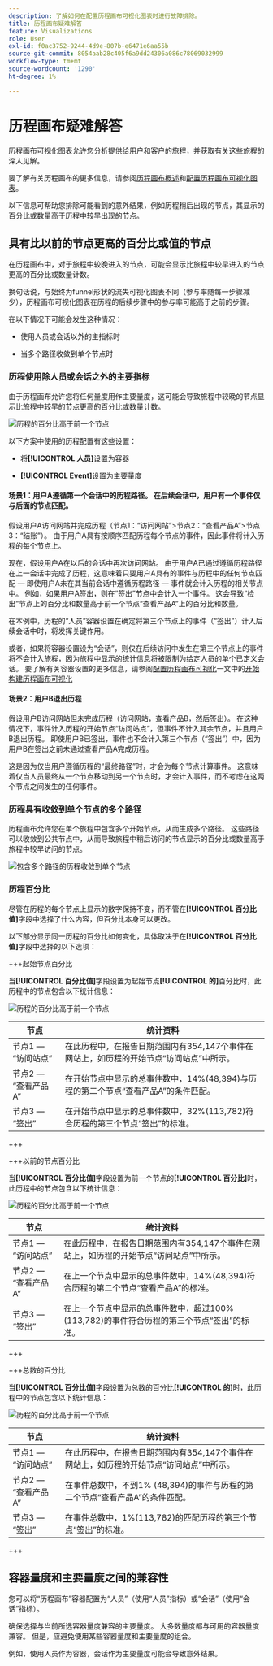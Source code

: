 ```yaml
---
description: 了解如何在配置历程画布可视化图表时进行故障排除。
title: 历程画布疑难解答
feature: Visualizations
role: User
exl-id: f0ac3752-9244-4d9e-807b-e6471e6aa55b
source-git-commit: 8054aab28c405f6a9dd24306a086c78069032999
workflow-type: tm+mt
source-wordcount: '1290'
ht-degree: 1%

---
```


# 历程画布疑难解答

历程画布可视化图表允许您分析提供给用户和客户的旅程，并获取有关这些旅程的深入见解。

要了解有关历程画布的更多信息，请参阅[历程画布概述](/help/analysis-workspace/visualizations/journey-canvas/journey-canvas.md)和[配置历程画布可视化图表](/help/analysis-workspace/visualizations/journey-canvas/configure-journey-canvas.md)。

以下信息可帮助您排除可能看到的意外结果，例如历程稍后出现的节点，其显示的百分比或数量高于历程中较早出现的节点。

## 具有比以前的节点更高的百分比或值的节点

在历程画布中，对于旅程中较晚进入的节点，可能会显示比旅程中较早进入的节点更高的百分比或数量计数。

换句话说，与始终为funnel形状的流失可视化图表不同（参与率随每一步骤减少），历程画布可视化图表在历程的后续步骤中的参与率可能高于之前的步骤。

在以下情况下可能会发生这种情况：

* 使用人员或会话以外的主指标时

* 当多个路径收敛到单个节点时

### 历程使用除人员或会话之外的主要指标

由于历程画布允许您将任何量度用作主要量度，这可能会导致旅程中较晚的节点显示比旅程中较早的节点更高的百分比或数量计数。

![历程的百分比高于前一个节点](assets/journey-canvas-higher-percentage.png)

以下方案中使用的历程配置有这些设置：

* 将&#x200B;**[!UICONTROL 人员]**&#x200B;设置为容器

* **[!UICONTROL Event]**&#x200B;设置为主要量度

#### 场景1：用户A遵循第一个会话中的历程路径。 在后续会话中，用户有一个事件仅与后面的节点匹配。

假设用户A访问网站并完成历程（节点1：“访问网站”>节点2：“查看产品A”>节点3：“结账”）。 由于用户A具有按顺序匹配历程每个节点的事件，因此事件将计入历程的每个节点上。

现在，假设用户A在以后的会话中再次访问网站。 由于用户A已通过遵循历程路径在上一会话中完成了历程，这意味着只要用户A具有的事件与历程中的任何节点匹配 — 即使用户A未在其当前会话中遵循历程路径 — 事件就会计入历程的相关节点中。 例如，如果用户A签出，则在“签出”节点中会计入一个事件。 这会导致“检出”节点上的百分比和数量高于前一个节点“查看产品A”上的百分比和数量。

在本例中，历程的“人员”容器设置在确定将第三个节点上的事件（“签出”）计入后续会话中时，将发挥关键作用。

或者，如果将容器设置设为“会话”，则仅在后续访问中发生在第三个节点上的事件将不会计入旅程，因为旅程中显示的统计信息将被限制为给定人员的单个已定义会话。 要了解有关容器设置的更多信息，请参阅[配置历程画布可视化](/help/analysis-workspace/visualizations/journey-canvas/configure-journey-canvas.md#begin-building-a-journey-canvas-visualization)一文中的[开始构建历程画布可视化](/help/analysis-workspace/visualizations/journey-canvas/configure-journey-canvas.md)

<!-- The time allotted for users to move along the path is determined by the container setting. Because "Person" is selected as the container setting in this example, people who followed the journey's path in one session (moving from Node 1 to Node 2 and to Node 3) met the criteria of the journey. On any subsequent visits to the site, any event they have that matches any node on the journey is counted on that node. -->

#### 场景2：用户B退出历程

假设用户B访问网站但未完成历程（访问网站，查看产品B，然后签出）。 在这种情况下，事件计入历程的开始节点“访问站点”，但事件不计入其余节点，并且用户B退出历程。 即使用户B已签出，事件也不会计入第三个节点（“签出”）中，因为用户B在签出之前未通过查看产品A完成历程。

这是因为仅当用户遵循历程的“最终路径”时，才会为每个节点计算事件。 这意味着仅当人员最终从一个节点移动到另一个节点时，才会计入事件，而不考虑在这两个节点之间发生的任何事件。

### 历程具有收敛到单个节点的多个路径

历程画布允许您在单个旅程中包含多个开始节点，从而生成多个路径。 这些路径可以收敛到公共节点中，从而导致旅程中稍后访问的节点显示的百分比或数量高于旅程中较早访问的节点。

![包含多个路径的历程收敛到单个节点](assets/journey-canvas-percentage-converge.png)

<!--

The journey used in the following scenarios is configured with the following settings:

* **[!UICONTROL Person]** is set as the container

* **[!UICONTROL Event]** is set as the primary metric

#### Scenario 

When a journey contains multiple paths that converge into a single node, the two paths are combined into the single node using the OR operator. This can result in the

-->

### 历程百分比

尽管在历程的每个节点上显示的数字保持不变，而不管在&#x200B;**[!UICONTROL 百分比值]**&#x200B;字段中选择了什么内容，但百分比本身可以更改。

以下部分显示同一历程的百分比如何变化，具体取决于在&#x200B;**[!UICONTROL 百分比值]**&#x200B;字段中选择的以下选项：

+++起始节点百分比

当&#x200B;**[!UICONTROL 百分比值]**&#x200B;字段设置为起始节点&#x200B;**[!UICONTROL 的]**&#x200B;百分比时，此历程中的节点包含以下统计信息：

![历程的百分比高于前一个节点](assets/journey-canvas-higher-percentage.png)

| 节点 | 统计资料 |
|---------|----------|
| 节点1 — “访问站点” | 在此历程中，在报告日期范围内有354,147个事件在网站上，如历程的开始节点“访问站点”中所示。 |
| 节点2 — “查看产品A” | 在开始节点中显示的总事件数中，14%(48,394)与历程的第二个节点“查看产品A”的条件匹配。 |
| 节点3 — “签出” | 在开始节点中显示的总事件数中，32%(113,782)符合历程的第三个节点“签出”的标准。 |

+++

+++以前的节点百分比

当&#x200B;**[!UICONTROL 百分比值]**&#x200B;字段设置为前一个节点的&#x200B;**[!UICONTROL 百分比]**&#x200B;时，此历程中的节点包含以下统计信息：

![历程的百分比高于前一个节点](assets/journey-canvas-percentage-previous.png)

| 节点 | 统计资料 |
|---------|----------|
| 节点1 — “访问站点” | 在此历程中，在报告日期范围内有354,147个事件在网站上，如历程的开始节点“访问站点”中所示。 |
| 节点2 — “查看产品A” | 在上一个节点中显示的总事件数中，14%(48,394)符合历程的第二个节点“查看产品A”的标准。 |
| 节点3 — “签出” | 在上一个节点中显示的总事件数中，超过100% (113,782)的事件符合历程的第三个节点“签出”的标准。 |

+++

+++总数的百分比

当&#x200B;**[!UICONTROL 百分比值]**&#x200B;字段设置为总数的百分比&#x200B;**[!UICONTROL 的]**&#x200B;时，此历程中的节点包含以下统计信息：

![历程的百分比高于前一个节点](assets/journey-canvas-percentage-total.png)

| 节点 | 统计资料 |
|---------|----------|
| 节点1 — “访问站点” | 在此历程中，在报告日期范围内有354,147个事件在网站上，如历程的开始节点“访问站点”中所示。 |
| 节点2 — “查看产品A” | 在事件总数中，不到1% (48,394)的事件与历程的第二个节点“查看产品A”的条件匹配。 |
| 节点3 — “签出” | 在事件总数中，1%(113,782)的匹配历程的第三个节点“签出”的标准。 |

+++

## 容器量度和主要量度之间的兼容性

您可以将“历程画布”容器配置为“人员”（使用“人员”指标）或“会话”（使用“会话”指标）。

确保选择与当前所选容器量度兼容的主要量度。 大多数量度都与可用的容器量度兼容。 但是，应避免使用某些容器量度和主要量度的组合。

例如，使用人员作为容器，会话作为主要量度可能会导致意外结果。

<!--

## Percentages that exceed 100%

The following configurations can result in nodes that show percentages that exceed 100%:

* When the **[!UICONTROL Percentage value]** field is set to **[!UICONTROL Percent of total]** or **[!UICONTROL Percent of start node]**, and a primary metric is selected that results in less data for the start node than on subsequent nodes.

  For example, if Revenue is selected as the primary metric, and no revenue is being realized on the primary metric, then on any node where revenue is being realized will show as exceeding 100%. 

-->
